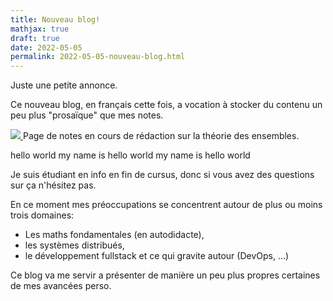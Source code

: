 ```yaml
---
title: Nouveau blog!
mathjax: true
draft: true
date: 2022-05-05
permalink: 2022-05-05-nouveau-blog.html
---
```


<div class="abstract">
Juste une petite annonce.
</div>

Ce nouveau blog, en français cette fois, a vocation à stocker du
contenu un peu plus "prosaïque" que mes notes.


<div class="sidenote">
<a href="./assets/Screenshot%202022-05-06%20at%2011-56-34%20Th%C3%A9orie%20des%20ensembles%20-%20set_theory.pdf.png">
<img src="./assets/Screenshot%202022-05-06%20at%2011-56-34%20Th%C3%A9orie%20des%20ensembles%20-%20set_theory.pdf.png">
</a>
<span class="caption">Page de notes en cours de rédaction sur la théorie des ensembles.</span>
</div>

<span class="margin-note">hello world my name is hello world my name is hello world</span>

Je suis étudiant en info en fin de cursus, donc si vous avez des questions sur
ça n'hésitez pas.

En ce moment mes préoccupations se concentrent autour de plus ou moins trois domaines:

- Les maths fondamentales (en autodidacte),
- les systèmes distribués,
- le développement fullstack et ce qui gravite autour (DevOps, ...)

Ce blog va me servir a présenter de manière un peu plus propres certaines de
mes avancées perso.


<!--

When $a \ne 0$, there are two solutions to $ax^2 + bx + c = 0$ and they are
  $$x = {-b \pm \sqrt{b^2-4ac} \over 2a}$$

And here is [some](https://google.fr) quote:

>Lorem ipsum dolor sit amet!

# Level two title

```js
console.log('hello')
```

-->